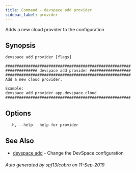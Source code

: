 ```yaml
---
title: Command - devspace add provider
sidebar_label: provider
---
```



Adds a new cloud provider to the configuration

## Synopsis


```
devspace add provider [flags]
```

```
#######################################################
############## devspace add provider ##################
#######################################################
Add a new cloud provider.

Example:
devspace add provider app.devspace.cloud
#######################################################
```
## Options

```
  -h, --help   help for provider
```

## See Also

* [devspace add](/docs/cli/commands/devspace_add)	 - Change the DevSpace configuration

###### Auto generated by spf13/cobra on 11-Sep-2019
